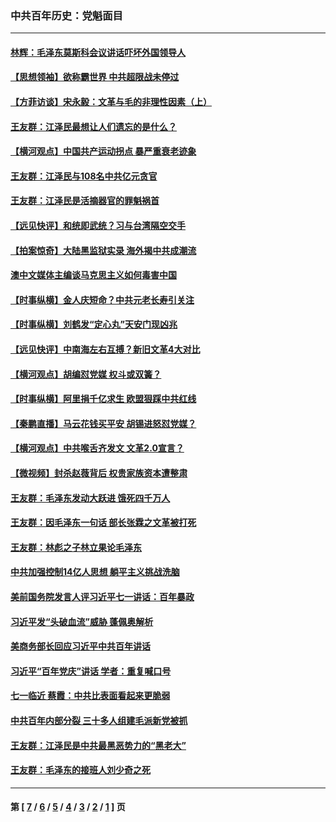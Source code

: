 ### 中共百年历史：党魁面目
---
#### [林辉：毛泽东莫斯科会议讲话吓坏外国领导人](../../pages/nf1176107/n13917931.md?04100430) 
#### [【思想领袖】欲称霸世界 中共超限战未停过](../../pages/nf1176107/n13745142.md?04100430) 
#### [【方菲访谈】宋永毅：文革与毛的非理性因素（上）](../../pages/nf1176107/n13469956.md?04100430) 
#### [王友群：江泽民最想让人们遗忘的是什么？](../../pages/nf1176107/n13408949.md?04100430) 
#### [【横河观点】中国共产运动拐点 暴严重衰老迹象](../../pages/nf1176107/n13388333.md?04100430) 
#### [王友群：江泽民与108名中共亿元贪官](../../pages/nf1176107/n13352358.md?04100430) 
#### [王友群：江泽民是活摘器官的罪魁祸首](../../pages/nf1176107/n13336903.md?04100430) 
#### [【远见快评】和统即武统？习与台湾隔空交手](../../pages/nf1176107/n13297739.md?04100430) 
#### [【拍案惊奇】大陆黑监狱实录 海外揭中共成潮流](../../pages/nf1176107/n13288853.md?04100430) 
#### [澳中文媒体主编谈马克思主义如何毒害中国](../../pages/nf1176107/n13257387.md?04100430) 
#### [【时事纵横】金人庆短命？中共元老长寿引关注](../../pages/nf1176107/n13217934.md?04100430) 
#### [【时事纵横】刘鹤发“定心丸”天安门现凶兆](../../pages/nf1176107/n13215416.md?04100430) 
#### [【远见快评】中南海左右互搏？新旧文革4大对比](../../pages/nf1176107/n13214745.md?04100430) 
#### [【横河观点】胡编怼党媒 权斗或双簧？](../../pages/nf1176107/n13210864.md?04100430) 
#### [【时事纵横】阿里捐千亿求生 欧盟狠踩中共红线](../../pages/nf1176107/n13206431.md?04100430) 
#### [【秦鹏直播】马云花钱买平安 胡锡进怒怼党媒？](../../pages/nf1176107/n13206392.md?04100430) 
#### [【横河观点】中共喉舌齐发文 文革2.0宣言？](../../pages/nf1176107/n13201248.md?04100430) 
#### [【微视频】封杀赵薇背后 权贵家族资本遭整肃](../../pages/nf1176107/n13197798.md?04100430) 
#### [王友群：毛泽东发动大跃进 饿死四千万人](../../pages/nf1176107/n13177158.md?04100430) 
#### [王友群：因毛泽东一句话 部长张霖之文革被打死](../../pages/nf1176107/n13161711.md?04100430) 
#### [王友群：林彪之子林立果论毛泽东](../../pages/nf1176107/n13128622.md?04100430) 
#### [中共加强控制14亿人思想 躺平主义挑战洗脑](../../pages/nf1176107/n13094299.md?04100430) 
#### [美前国务院发言人评习近平七一讲话：百年暴政](../../pages/nf1176107/n13066986.md?04100430) 
#### [习近平发“头破血流”威胁 蓬佩奥解析](../../pages/nf1176107/n13063604.md?04100430) 
#### [美商务部长回应习近平中共百年讲话](../../pages/nf1176107/n13062903.md?04100430) 
#### [习近平“百年党庆”讲话 学者：重复喊口号](../../pages/nf1176107/n13061411.md?04100430) 
#### [七一临近 蔡霞：中共比表面看起来更脆弱](../../pages/nf1176107/n13056418.md?04100430) 
#### [中共百年内部分裂 三十多人组建毛派新党被抓](../../pages/nf1176107/n13044023.md?04100430) 
#### [王友群：江泽民是中共最黑恶势力的“黑老大”](../../pages/nf1176107/n13022180.md?04100430) 
#### [王友群：毛泽东的接班人刘少奇之死](../../pages/nf1176107/n12991772.md?04100430) 

---
#### 第 [ [7](./7.md?04100430) / [6](./6.md?04100430) / [5](./5.md?04100430) / [4](./4.md?04100430) / [3](./3.md?04100430) / [2](./2.md?04100430) / [1](./1.md?04100430) ] 页
